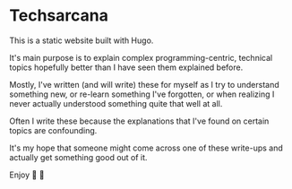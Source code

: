# Techsarcana

This is a static website built with Hugo.

It's main purpose is to explain complex programming-centric, technical topics hopefully better than I have seen them explained before.

Mostly, I've written (and will write) these for myself as I try to understand something new, or re-learn something I've forgotten, or when realizing I never actually understood something quite that well at all.

Often I write these because the explanations that I've found on certain topics are confounding.

It's my hope that someone might come across one of these write-ups and actually get something good out of it.

Enjoy :rainbow: :unicorn:
